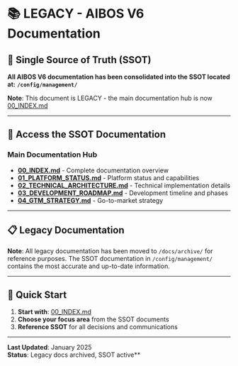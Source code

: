 # 📚 **LEGACY** - AIBOS V6 Documentation

## 🎯 **Single Source of Truth (SSOT)**

**All AIBOS V6 documentation has been consolidated into the SSOT located at:**
**`/config/management/`**

**Note**: This document is LEGACY - the main documentation hub is now [00_INDEX.md](00_INDEX.md)

---

## 🔗 **Access the SSOT Documentation**

### **Main Documentation Hub**

- **[00_INDEX.md](../../config/management/00_INDEX.md)** - Complete documentation overview
- **[01_PLATFORM_STATUS.md](../../config/management/01_PLATFORM_STATUS.md)** - Platform status and capabilities
- **[02_TECHNICAL_ARCHITECTURE.md](../../config/management/02_TECHNICAL_ARCHITECTURE.md)** - Technical implementation details
- **[03_DEVELOPMENT_ROADMAP.md](../../config/management/03_DEVELOPMENT_ROADMAP.md)** - Development timeline and phases
- **[04_GTM_STRATEGY.md](../../config/management/04_GTM_STRATEGY.md)** - Go-to-market strategy

---

## 📋 **Legacy Documentation**

**Note**: All legacy documentation has been moved to `/docs/archive/` for reference purposes. The SSOT documentation in `/config/management/` contains the most accurate and up-to-date information.

---

## 🚀 **Quick Start**

1. **Start with**: [00_INDEX.md](../../config/management/00_INDEX.md)
2. **Choose your focus area** from the SSOT documents
3. **Reference SSOT** for all decisions and communications

---

**Last Updated**: January 2025  
**Status**: Legacy docs archived, SSOT active\*\*
